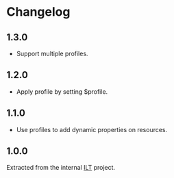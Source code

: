 # Changelog

## 1.3.0

- Support multiple profiles.

## 1.2.0

- Apply profile by setting $profile.

## 1.1.0

- Use profiles to add dynamic properties on resources.

## 1.0.0

Extracted from the internal [ILT](http://ilent.nl) project.
